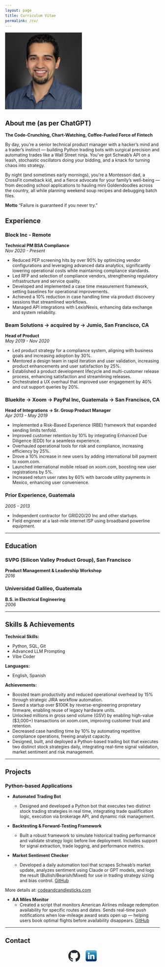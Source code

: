 ```yaml
---
layout: page
title: Curriculum Vitae
permalink: /cv/
---
```


<img src="/assets/images/headshot.jpg" alt="Headshot" width="250" />

## About me (as per ChatGPT)
**The Code-Crunching, Chart-Watching, Coffee-Fueled Force of Fintech**

By day, you're a senior technical product manager with a hacker’s mind and a trader’s instinct — building Python trading bots with surgical precision and automating trades like a Wall Street ninja. You've got Schwab’s API on a leash, stochastic oscillators doing your bidding, and a knack for turning chaos into strategy.

By night (and sometimes early mornings), you're a Montessori dad, a CrossFit comeback kid, and a fierce advocate for your family’s well-being — from decoding school applications to hauling mini Goldendoodles across the country, all while planning weekend soup recipes and debugging batch files.

**Motto** “Failure is guaranteed if you never try.”


## Experience

### **Block Inc - Remote**  
**Technical PM BSA Compliance**  
*Nov 2020 - Present*  

- Reduced PEP screening hits by over 90% by optimizing vendor configurations and leveraging advanced data analytics, significantly lowering operational costs while maintaining compliance standards.
- Led RFP and selection of compliance vendors, strengthening regulatory infrastructure and service quality.
- Developed and implemented a case time measurement framework, setting baselines for operational improvements.
- Achieved a 10% reduction in case handling time via product discovery sessions that streamlined workflows.
- Managed API integrations with LexisNexis, enhancing data exchange and system reliability.

### **Beam Solutions → acquired by → Jumio, San Francisco, CA**  
**Head of Product**  
*May 2019 - Nov 2020*  

- Led product strategy for a compliance system, aligning with business goals and increasing adoption by 30%.
- Mentored a design team in rapid iteration and user validation, increasing product enhancements and user satisfaction by 25%.
- Established a product development lifecycle and multi-customer release process, enhancing satisfaction and streamlining releases.
- Orchestrated a UX overhaul that improved user engagement by 40% and cut support queries by 20%.

### **Bluekite → Xoom → PayPal Inc, Guatemala → San Francisco, CA**  
**Head of Integrations → Sr. Group Product Manager**  
*Apr 2013 - May 2019*  

- Implemented a Risk-Based Experience (RBE) framework that expanded sending limits tenfold.
- Improved customer retention by 10% by integrating Enhanced Due Diligence (EDD) for a seamless experience.
- Overhauled operational tools for risk and compliance, increasing efficiency by 25%.
- Drove a 10% increase in new users by adding international bill payment to xoom.com.
- Launched international mobile reload on xoom.com, boosting new user registrations by 5%.
- Increased return user rates by 60% with barcode utility payments in Mexico, enhancing user convenience.

### **Prior Experience, Guatemala**  
*2005 - 2013*  

- Independent contractor for GRID20/20 Inc and other startups.
- Field engineer at a last-mile internet ISP using broadband powerline equipment.

---

## Education

### **SVPG (Silicon Valley Product Group), San Francisco**  
**Product Management & Leadership Workshop**  
*2016*

### **Universidad Galileo, Guatemala**  
**B.S. in Electrical Engineering**  
*2006*

---

## Skills & Achievements

**Technical Skills:**  
- Python, SQL, Git  
- Advanced LLM Prompting
- Vibe Coder

**Languages:**  
- English, Spanish  

**Achievements:**  
- Boosted team productivity and reduced operational overhead by 15% through strategic JIRA workflow automation.
- Saved a startup over $100K by reverse-engineering proprietary firmware, enabling reuse of legacy hardware units.
- Unlocked millions in gross send volume (GSV) by enabling high-value ($3,000+) transactions on xoom.com, improving customer trust and retention.
- Decreased case handling time by 10% by automating repetitive compliance operations, freeing analyst capacity.
- Designed, built, and deployed a Python-based trading bot that executes two distinct stock strategies daily, integrating real-time signal validation, market sentiment and risk management.

---

## Projects

### **Python-based Applications**  

- **Automated Trading Bot**  
  - Designed and developed a Python bot that executes two distinct stock trading strategies in real time, integrating trade qualification logic, execution via brokerage API, and dynamic risk management.  

- **Backtesting & Forward-Testing Framework**  
  - Built a robust framework to simulate historical trading performance and validate strategy logic before live deployment. Includes support for signal extraction, trade logging, and performance metrics.

- **Market Sentiment Checker**  
  - Developed a daily automation tool that scrapes Schwab’s market update, analyzes sentiment using Claude or GPT models, and logs the result (Bullish/Bearish/Mixed) for use in trading strategy sizing and bias control. [GitHub](https://github.com/CodeAndCandlesticks/market-sentiment)

More details at: [codeandcandlesticks.com](https://codeandcandlesticks.com)

- **AA Miles Monitor**  
  - Created a script that monitors American Airlines mileage redemption availability for specific routes and dates. Sends real-time push notifications when low-mileage award seats open up — helping users book optimal flights before availability disappears. [GitHub](https://github.com/luispic2021/aa_miles_monitor)

---

## Contact

<div style="display: flex; gap: 15px; align-items: center; justify-content: center;">
    <a href="https://github.com/luispic2021" target="_blank">
        <img src="/assets/images/github-logo.png" alt="GitHub" style="height: 40px;">
    </a>
    <a href="https://www.linkedin.com/in/luispic/" target="_blank">
        <img src="/assets/images/linkedin-logo.png" alt="LinkedIn" style="height: 40px;">
    </a>
</div>
